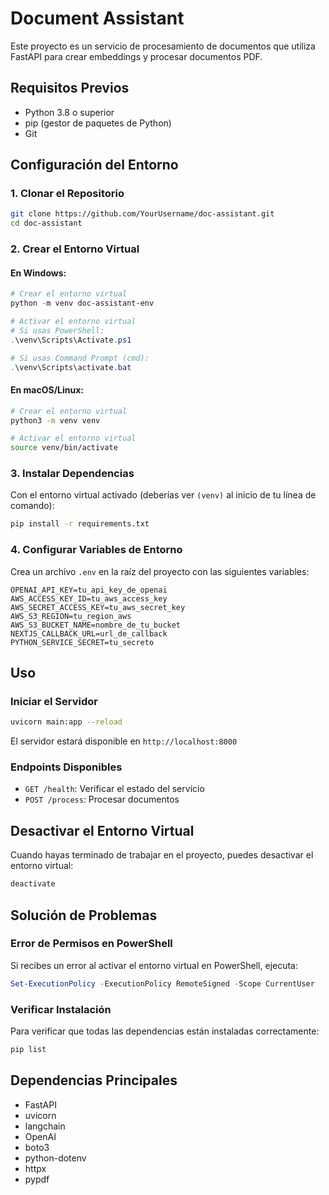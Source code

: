 # Document Assistant

Este proyecto es un servicio de procesamiento de documentos que utiliza FastAPI para crear embeddings y procesar documentos PDF.

## Requisitos Previos

- Python 3.8 o superior
- pip (gestor de paquetes de Python)
- Git

## Configuración del Entorno

### 1. Clonar el Repositorio

```bash
git clone https://github.com/YourUsername/doc-assistant.git
cd doc-assistant
```

### 2. Crear el Entorno Virtual

#### En Windows:

```powershell
# Crear el entorno virtual
python -m venv doc-assistant-env

# Activar el entorno virtual
# Si usas PowerShell:
.\venv\Scripts\Activate.ps1

# Si usas Command Prompt (cmd):
.\venv\Scripts\activate.bat
```

#### En macOS/Linux:

```bash
# Crear el entorno virtual
python3 -m venv venv

# Activar el entorno virtual
source venv/bin/activate
```

### 3. Instalar Dependencias

Con el entorno virtual activado (deberías ver `(venv)` al inicio de tu línea de comando):

```bash
pip install -r requirements.txt
```

### 4. Configurar Variables de Entorno

Crea un archivo `.env` en la raíz del proyecto con las siguientes variables:

```env
OPENAI_API_KEY=tu_api_key_de_openai
AWS_ACCESS_KEY_ID=tu_aws_access_key
AWS_SECRET_ACCESS_KEY=tu_aws_secret_key
AWS_S3_REGION=tu_region_aws
AWS_S3_BUCKET_NAME=nombre_de_tu_bucket
NEXTJS_CALLBACK_URL=url_de_callback
PYTHON_SERVICE_SECRET=tu_secreto
```

## Uso

### Iniciar el Servidor

```bash
uvicorn main:app --reload
```

El servidor estará disponible en `http://localhost:8000`

### Endpoints Disponibles

- `GET /health`: Verificar el estado del servicio
- `POST /process`: Procesar documentos

## Desactivar el Entorno Virtual

Cuando hayas terminado de trabajar en el proyecto, puedes desactivar el entorno virtual:

```bash
deactivate
```

## Solución de Problemas

### Error de Permisos en PowerShell

Si recibes un error al activar el entorno virtual en PowerShell, ejecuta:

```powershell
Set-ExecutionPolicy -ExecutionPolicy RemoteSigned -Scope CurrentUser
```

### Verificar Instalación

Para verificar que todas las dependencias están instaladas correctamente:

```bash
pip list
```

## Dependencias Principales

- FastAPI
- uvicorn
- langchain
- OpenAI
- boto3
- python-dotenv
- httpx
- pypdf
